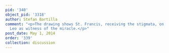 ```yaml
---
pid: '340'
object_pid: '3318'
author: Stefan Bartilla
comment: "<p>The drawing shows St. Francis, receiving the stigmata, on the right brother
  Leo as witness of the miracle.</p>"
post_date: May 1, 2014
order: '339'
collection: discussion
---
```

